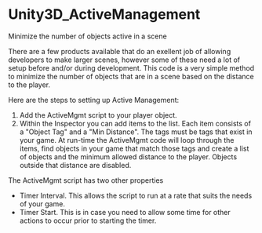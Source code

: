 # Unity3D_ActiveManagement
Minimize the number of objects active in a scene

There are a few products available that do an exellent job of allowing developers to make larger scenes, however some of these need a lot of setup before and/or during development.    This code is a very simple method to minimize the number of objects that are in a scene based on the distance to the player.

Here are the steps to setting up Active Management:
1) Add the ActiveMgmt script to your player object.
2) Within the Inspector you can add items to the list.  Each item consists of a "Object Tag" and a "Min Distance".  The tags must be tags that exist in your game.  At run-time the ActiveMgmt code will loop through the items, find objects in your game that match those tags and create a list of objects and the minimum allowed distance to the player.  Objects outside that distance are disabled.

The ActiveMgmt script has two other properties
* Timer Interval.   This allows the script to run at a rate that suits the needs of your game.
* Timer Start.   This is in case you need to allow some time for other actions to occur prior to starting the timer.
